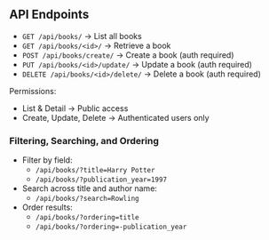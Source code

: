 ## API Endpoints

- `GET /api/books/` → List all books
- `GET /api/books/<id>/` → Retrieve a book
- `POST /api/books/create/` → Create a book (auth required)
- `PUT /api/books/<id>/update/` → Update a book (auth required)
- `DELETE /api/books/<id>/delete/` → Delete a book (auth required)

Permissions:
- List & Detail → Public access
- Create, Update, Delete → Authenticated users only

### Filtering, Searching, and Ordering

- Filter by field:
  - `/api/books/?title=Harry Potter`
  - `/api/books/?publication_year=1997`
- Search across title and author name:
  - `/api/books/?search=Rowling`
- Order results:
  - `/api/books/?ordering=title`
  - `/api/books/?ordering=-publication_year`
